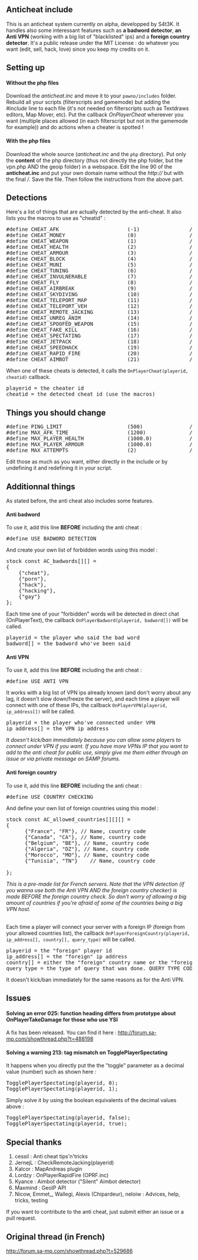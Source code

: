 Anticheat include
-----------------

This is an anticheat system currently on alpha, developped by S4t3K. It handles also some interessant features such as **a badword detector**, **an Anti VPN** (working with a big list of "blacklisted" ips) and a **foreign country detector**.
It's a public release under the MIT License : do whatever you want (edit, sell, hack, love) since you keep my credits on it.


Setting up
----------

#### Without the php files

Download the *anticheat.inc* and move it to your `pawno/includes` folder. Rebuild all your scripts (filterscripts and gamemode) but adding the *#include <anticheat>* line to each file (it's not needed on filterscripts such as Textdraws editors, Map Mover, etc). Put the callback *OnPlayerCheat* whereever you want (multiple places allowed (in each filterscript but not in the gamemode for example)) and do actions when a cheater is spotted !


#### With the php files

Download the whole source (*anticheat.inc* and the `php` directory). Put only the **content** of the php directory (thus not directly the php folder, but the vpn.php AND the geoip folder) in a webspace. Edit the line 90 of the **anticheat.inc** and put your own domain name without the *http://* but with the final */*. Save the file. Then follow the instructions from the above part.


Detections
----------

Here's a list of things that are actually detected by the anti-cheat. It also lists you the macros to use as "cheatid" :

<pre>
#define CHEAT_AFK                      (-1)                // Cheat ID -1 = OnPlayerCheat is also used for AFK detection. 
#define CHEAT_MONEY                    (0)                 // Cheat ID 0 = Money cheat
#define CHEAT_WEAPON                   (1)                 // Cheat ID 1 = Drop gun cheat
#define CHEAT_HEALTH                   (2)                 // Cheat ID 2 = Health cheat
#define CHEAT_ARMOUR                   (3)                 // Cheat ID 3 = Armour cheat
#define CHEAT_BLOCK                    (4)                 // Cheat ID 4 = Block ammo cheat (more ammo than authorized)
#define CHEAT_MUNI                     (5)                 // Cheat ID 5 = Ammo cheat (adding ammo)
#define CHEAT_TUNING                   (6)                 // Cheat ID 6 = Tuning cheat
#define CHEAT_INVULNERABLE             (7)                 // Cheat ID 7 = Invulnerable cheat
#define CHEAT_FLY                      (8)                 // Cheat ID 8 = Fly cheat (player swims in the air)
#define CHEAT_AIRBREAK                 (9)                 // Cheat ID 9 = Airbreak cheat (no gravity)
#define CHEAT_SKYDIVING                (10)                // Cheat ID 10 = Skydiving cheat (falling from the air to move faster)
#define CHEAT_TELEPORT_MAP             (11)                // Cheat ID 11 = Teleport map cheat (player right clicks on the map and got teleported to the point)
#define CHEAT_TELEPORT_VEH             (12)                // Cheat ID 12 = Teleport veh cheat (player teleports into a vehicle)
#define CHEAT_REMOTE_JACKING           (13)                // Cheat ID 13 = Remote jacking cheat (player messes up with the nearby vehicles and come back to where he was)
#define CHEAT_UNREG_ANIM               (14)                // Cheat ID 14 = Unregistred animation cheat (player uses a non-SAMP animation)
#define CHEAT_SPOOFED_WEAPON           (15)                // Cheat ID 15 = Spoofed weapon cheat
#define CHEAT_FAKE_KILL                (16)                // Cheat ID 16 = Fake kill cheat
#define CHEAT_SPECTATING               (17)                // Cheat ID 17 = Spectating cheat (player spectates other players without being allowed by the script)
#define CHEAT_JETPACK                  (18)                // Cheat ID 18 = Jetpack cheat (player uses a non-legit jetpack)
#define CHEAT_SPEEDHACK                (19)                // Cheat ID 19 = Speedhack (player moves very faster) [EXPERIMENTAL]
#define CHEAT_RAPID_FIRE               (20)                // Cheat ID 20 = Rapidfire cheat
#define CHEAT_AIMBOT                   (21)                // Cheat ID 21 = Aimbot cheat
</pre>

When one of these cheats is detected, it calls the `OnPlayerCheat(playerid, cheatid)` callback.
<pre>
playerid = the cheater id
cheatid = the detected cheat id (use the macros)
</pre>


Things you should change
------------------------

<pre>
#define PING_LIMIT                     (500)               // Maximal ping a player can have before getting kicked
#define MAX_AFK_TIME                   (1200)              // Maximal AFK time in minutes seconds. Once this time is reached, the OnPlayerCheat is called with CHEAT_AFK as cheatid.
#define MAX_PLAYER_HEALTH              (1000.0)            // Maximal health a player can have without being detected as cheater. MUST BE different from 100 and superior to 99. Useful for aduties.
#define MAX_PLAYER_ARMOUR              (1000.0)            // Maximal armour a player can have without being detected as cheater. MUST BE different from 100 and superior to 99. Useful for aduties.
#define MAX_ATTEMPTS                   (2)                 // Maximal unsynchro time in seconds before being timed out.
</pre>

Edit those as much as you want, either directly in the include or by undefining it and redefining it in your script.


Additionnal things
------------------

As stated before, the anti cheat also includes some features.

#### Anti badword

To use it, add this line **BEFORE** including the anti cheat :
<pre>
#define USE_BADWORD_DETECTION
</pre>

And create your own list of forbidden words using this model :

<pre>
stock const AC_badwords[][] =
{
    {"cheat"},
    {"porn"},
    {"hack"},
    {"hacking"},
    {"gay"}
};
</pre>

Each time one of your "forbidden" words will be detected in direct chat (OnPlayerText), the callback `OnPlayerBadword(playerid, badword[])` will be called.
<pre>
playerid = the player who said the bad word
badword[] = the badword who've been said
</pre>

#### Anti VPN

To use it, add this line **BEFORE** including the anti cheat :
<pre>
#define USE_ANTI_VPN
</pre>

It works with a big list of VPN ips already known (and don't worry about any lag, it doesn't slow down/freeze the server), and each time a player will connect with one of these IPs, the callback `OnPlayerVPN(playerid, ip_address[])` will be called.
<pre>
playerid = the player who've connected under VPN
ip_address[] = the VPN ip address
</pre>

*It doesn't kick/ban immediately because you can allow some players to connect under VPN if you want. If you have more VPNs IP that you want to add to the anti cheat for public use, simply give me them either through an issue or via private message on SAMP forums.*

#### Anti foreign country

To use it, add this line **BEFORE** including the anti cheat :
<pre>
#define USE_COUNTRY_CHECKING
</pre>

And define your own list of foreign countries using this model :

<pre>
stock const AC_allowed_countries[][][] = 
{
      {"France", "FR"}, // Name, country code
      {"Canada", "CA"}, // Name, country code
      {"Belgium", "BE"}, // Name, country code
      {"Algeria", "DZ"}, // Name, country code
      {"Morocco", "MO"}, // Name, country code
      {"Tunisia", "TN"}    // Name, country code
       
};</pre>

*This is a pre-made list for French servers. Note that the VPN detection (if you wanna use both the Anti VPN AND the foreign country checker) is made BEFORE the foreign country check. So don't worry of allowing a big amount of countries if you're afraid of some of the countries being a big VPN host.*
<br />
<br />

Each time a player will connect your server with a foreign IP (foreign from your allowed countries list), the callback `OnPlayerForeignCountry(playerid, ip_address[], country[], query_type)` will be called.
<pre>
playerid = the "foreign" player id
ip_address[] = the "foreign" ip address
country[] = either the "foreign" country name or the "foreign" country code (depends of what query_type's value is)
query_type = the type of query that was done. QUERY_TYPE_CODE will make "country" containing the country code of the foreign country (for example for United States, "US"). QUERY_TYPE_COUNTRY_NAME will make "country" containing the whole country name (for example for United States, "United States"). Check the "geoip" folder for more details.
</pre>

It doesn't kick/ban immediately for the same reasons as for the Anti VPN.

Issues
------

#### Solving an error 025: function heading differs from prototype about OnPlayerTakeDamage for those who use YSI

A fix has been released. You can find it here : http://forum.sa-mp.com/showthread.php?t=488198


#### Solving a warning 213: tag mismatch on TogglePlayerSpectating 

It happens when you directly put the the "toggle" parameter as a decimal value (number) such as shown here :

<pre>
TogglePlayerSpectating(playerid, 0);
TogglePlayerSpectating(playerid, 1);
</pre>

Simply solve it by using the boolean equivalents of the decimal values above :

<pre>
TogglePlayerSpectating(playerid, false);
TogglePlayerSpectating(playerid, true);
</pre>


Special thanks
--------------

1. cessil : Anti cheat tips'n'tricks
2. JernejL : CheckRemoteJacking(playerid)
3. Kalcor : MapAndreas plugin
4. Lordzy : OnPlayerRapidFire (OPRF.inc)
5. Kyance : Aimbot detector ("Silent" Aimbot detector)
6. Maxmind : GeoIP API 
7. Nicow, Emmet_, Wallegi, Alexis (Chipardeur), neloiw : Advices, help, tricks, testing

If you want to contribute to the anti cheat, just submit either an issue or a pull request.

## Original thread (in French)

http://forum.sa-mp.com/showthread.php?t=529686
